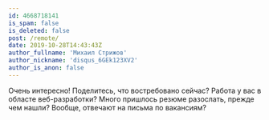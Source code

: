 ```yaml
---
id: 4668718141
is_spam: false
is_deleted: false
post: /remote/
date: 2019-10-28T14:43:43Z
author_fullname: 'Михаил Стрижов'
author_nickname: 'disqus_6GEk123XV2'
author_is_anon: false
---
```


<p>Очень интересно! Поделитесь, что востребовано сейчас? Работа у вас в областе веб-разработки? Много пришлось резюме разослать, прежде чем нашли? Вообще, отвечают на письма по вакансиям?</p>
